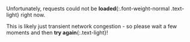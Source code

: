 Unfortunately, requests could not be __loaded__{:.font-weight-normal .text-light} right now.

This is likely just transient network congestion - so please wait a few moments and then __try again__{:.text-light}!